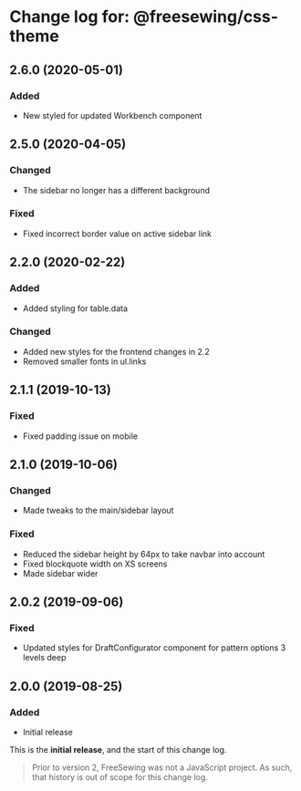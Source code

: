 # Change log for: @freesewing/css-theme


## 2.6.0 (2020-05-01)

### Added

 - New styled for updated Workbench component

## 2.5.0 (2020-04-05)

### Changed

 - The sidebar no longer has a different background

### Fixed

 - Fixed incorrect border value on active sidebar link

## 2.2.0 (2020-02-22)

### Added

 - Added styling for table.data

### Changed

 - Added new styles for the frontend changes in 2.2
 - Removed smaller fonts in ul.links

## 2.1.1 (2019-10-13)

### Fixed

 - Fixed padding issue on mobile

## 2.1.0 (2019-10-06)

### Changed

 - Made tweaks to the main/sidebar layout

### Fixed

 - Reduced the sidebar height by 64px to take navbar into account
 - Fixed blockquote width on XS screens
 - Made sidebar wider

## 2.0.2 (2019-09-06)

### Fixed

 - Updated styles for DraftConfigurator component for pattern options 3 levels deep

## 2.0.0 (2019-08-25)

### Added

 - Initial release


This is the **initial release**, and the start of this change log.

> Prior to version 2, FreeSewing was not a JavaScript project.
> As such, that history is out of scope for this change log.

